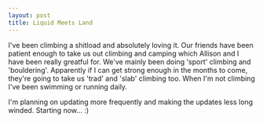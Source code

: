 ```yaml
--- 
layout: post
title: Liquid Meets Land
---
```

I've been climbing a shitload and absolutely loving it.  Our friends have been patient enough to take us out climbing and camping which Allison and I have been really greatful for.  We've mainly been doing 'sport' climbing and 'bouldering'.  Apparently if I can get strong enough in the months to come, they're going to take us 'trad' and 'slab' climbing too.  When I'm not climbing I've been swimming or running daily.

I'm planning on updating more frequently and making the updates less long winded.  Starting now... :)
